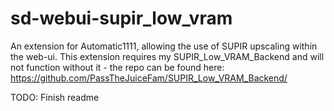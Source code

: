 # sd-webui-supir_low_vram

An extension for Automatic1111, allowing the use of SUPIR upscaling within the web-ui. This extension requires my SUPIR_Low_VRAM_Backend and will not function without it - the repo can be found here: https://github.com/PassTheJuiceFam/SUPIR_Low_VRAM_Backend/


TODO: Finish readme
